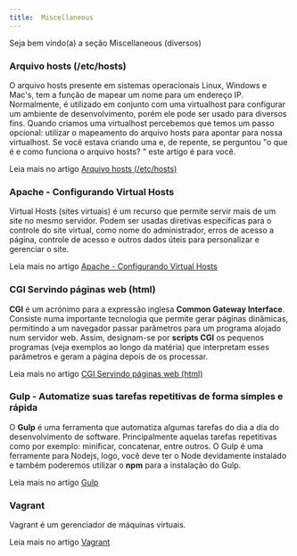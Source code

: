 ```yaml
---
title:  Miscellaneous
---
```


Seja bem vindo(a) a seção Miscellaneous (diversos)
   

### Arquivo hosts (/etc/hosts)

O arquivo hosts presente em sistemas operacionais Linux, Windows e Mac's, tem a função de mapear um nome para um 
endereço IP. Normalmente, é utilizado em conjunto com uma virtualhost para configurar um ambiente de desenvolvimento, 
porém ele pode ser usado para diversos fins. Quando criamos uma virtualhost percebemos que temos um passo opcional: 
utilizar o mapeamento do arquivo hosts para apontar para nossa virtualhost. Se você estava criando uma e, de 
repente, se perguntou "o que é e como funciona o arquivo hosts? " este artigo é para você.

Leia mais no artigo [Arquivo hosts (/etc/hosts)](/misc/arquivo-hosts/)


### Apache - Configurando Virtual Hosts

Virtual Hosts (sites virtuais) é um recurso que permite servir mais de um site no mesmo servidor. Podem ser usadas 
diretivas específicas para o controle do site virtual, como nome do administrador, erros de acesso a página, controle de
acesso e outros dados úteis para personalizar e gerenciar o site.

Leia mais no artigo [Apache - Configurando Virtual Hosts](/misc/apache-virtual-host/)


### CGI Servindo páginas web (html)

__CGI__ é um acrónimo para a expressão inglesa __Common Gateway Interface__. Consiste numa importante tecnologia que 
permite gerar páginas dinâmicas, permitindo a um navegador passar parâmetros para um programa alojado num servidor web.
Assim, designam-se por __scripts CGI__ os pequenos programas (veja exemplos ao longo da matéria) que interpretam esses
parâmetros e geram a página depois de os processar.

Leia mais no artigo [CGI Servindo páginas web (html)](/misc/cgi-common-gateway-interface/)


### Gulp - Automatize suas tarefas repetitivas de forma simples e rápida

O __Gulp__ é uma ferramenta que automatiza algumas tarefas do dia a dia do desenvolvimento de software. Principalmente
aquelas tarefas repetitivas como por exemplo: minificar, concatenar, entre outros. O Gulp é uma ferramente para Nodejs, 
logo, você deve ter o Node devidamente instalado e também poderemos utilizar o __npm__ para a instalação do Gulp.

Leia mais no artigo [Gulp](/misc/gulp/)


### Vagrant

Vagrant é um gerenciador de máquinas virtuais.

Leia mais no artigo [Vagrant](/misc/vagrant/)
